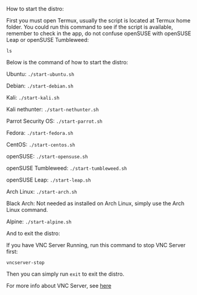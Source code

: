 How to start the distro:

First you must open Termux, usually the script is located at Termux home folder. You could run this command to see if the script is available, remember to check in the app, do not confuse openSUSE with openSUSE Leap or openSUSE Tumbleweed:

`ls`

Below is the command of how to start the distro:

Ubuntu: `./start-ubuntu.sh`

Debian: `./start-debian.sh`

Kali: `./start-kali.sh`

Kali nethunter: `./start-nethunter.sh`

Parrot Security OS: `./start-parrot.sh`

Fedora: `./start-fedora.sh`

CentOS: `./start-centos.sh`

openSUSE: `./start-opensuse.sh`

openSUSE Tumbleweed: `./start-tumbleweed.sh`

openSUSE Leap: `./start-leap.sh`

Arch Linux: `./start-arch.sh`

Black Arch: Not needed as installed on Arch Linux, simply use the Arch Linux command.

Alpine: `./start-alpine.sh`


And to exit the distro:

If you have VNC Server Running, run this command to stop VNC Server first: 

`vncserver-stop`

Then you can simply run `exit` to exit the distro.

For more info about VNC Server, see [here](https://github.com/EXALAB/AnLinux-App/wiki/How-to-start-and-stop-the-VNC-Server-%28Desktop-Environment%29)